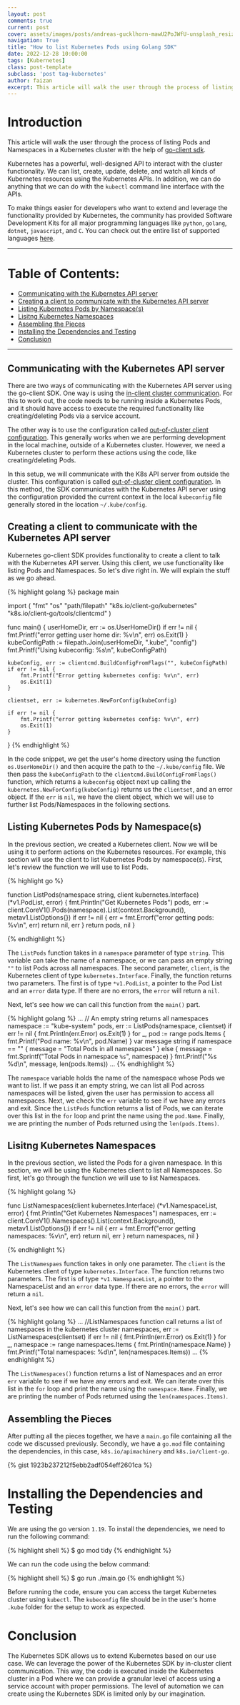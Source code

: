 ```yaml
---
layout: post
comments: true
current: post
cover: assets/images/posts/andreas-gucklhorn-mawU2PoJWfU-unsplash_resized.jpg
navigation: True
title: "How to list Kubernetes Pods using Golang SDK"
date: 2022-12-28 10:00:00
tags: [Kubernetes]
class: post-template
subclass: 'post tag-kubernetes'
author: faizan
excerpt: This article will walk the user through the process of listing Pods and Namespaces in a Kubernetes cluster with the help of go-client sdk.
---
```


# Introduction

This article will walk the user through the process of listing Pods and Namespaces in a Kubernetes cluster with the help of [go-client sdk](https://github.com/kubernetes/client-go/).

Kubernetes has a powerful, well-designed API to interact with the cluster functionality. We can list, create, update, delete, and watch all kinds of Kubernetes resources using the Kubernetes APIs. In addition, we can do anything that we can do with the `kubectl` command line interface with the APIs. 

To make things easier for developers who want to extend and leverage the functionality provided by Kubernetes, the community has provided Software Development Kits for all major programming languages like `python`, `golang`, `dotnet`, `javascript`, and `C`. You can check out the entire list of supported languages [here](https://kubernetes.io/docs/reference/using-api/client-libraries/).

***
# Table of Contents:

* [Communicating with the Kubernetes API server](#communicating-with-the-kubernetes-api-server)
* [Creating a client to communicate with the Kubernetes API server](#creating-a-client-to-communicate-with-the-kubernetes-api-server)
* [Listing Kubernetes Pods by Namespace(s)](#listing-kubernetes-pods-by-namespaces)
* [Lisitng Kubernetes Namespaces](#lisitng-kubernetes-namespaces)
* [Assembling the Pieces](#assembling-the-pieces)
* [Installing the Dependencies and Testing](#installing-the-dependencies-and-testing)
* [Conclusion](#conclusion)

***

## Communicating with the Kubernetes API server

There are two ways of communicating with the Kubernetes API server using the go-client SDK. One way is using the [in-client cluster communication](https://github.com/kubernetes/client-go/blob/master/examples/in-cluster-client-configuration/main.go). For this to work out, the code needs to be running inside a Kubernetes Pods, and it should have access to execute the required functionality like creating/deleting Pods via a service account.

The other way is to use the configuration called [out-of-cluster client configuration](https://github.com/kubernetes/client-go/blob/master/examples/out-of-cluster-client-configuration/main.go). This generally works when we are performing development in the local machine, outside of a Kubernetes cluster. However, we need a Kubernetes cluster to perform these actions using the code, like creating/deleting Pods. 

In this setup, we will communicate with the K8s API server from outside the cluster. This configuration is called [out-of-cluster client configuration](https://github.com/kubernetes/client-go/blob/master/examples/out-of-cluster-client-configuration/main.go). In this method, the SDK communicates with the Kubernetes API server using the configuration provided the current context in the local `kubeconfig` file generally stored in the location `~/.kube/config`.

## Creating a client to communicate with the Kubernetes API server

Kubernetes go-client SDK provides functionality to create a client to talk with the Kubernetes API server. Using this client, we use functionality like listing Pods and Namespaces. So let's dive right in. We will explain the stuff as we go ahead.

{% highlight golang %}
package main

import (
    "fmt"
    "os"
    "path/filepath"
    "k8s.io/client-go/kubernetes"
    "k8s.io/client-go/tools/clientcmd"
)

func main() {
    userHomeDir, err := os.UserHomeDir()
    if err != nil {
        fmt.Printf("error getting user home dir: %v\n", err)
        os.Exit(1)
    }
    kubeConfigPath := filepath.Join(userHomeDir, ".kube", "config")
    fmt.Printf("Using kubeconfig: %s\n", kubeConfigPath)

    kubeConfig, err := clientcmd.BuildConfigFromFlags("", kubeConfigPath)
    if err != nil {
        fmt.Printf("Error getting kubernetes config: %v\n", err)
        os.Exit(1)
    }

    clientset, err := kubernetes.NewForConfig(kubeConfig)

    if err != nil {
        fmt.Printf("error getting kubernetes config: %v\n", err)
        os.Exit(1)
    }
}
{% endhighlight %}

In the code snippet, we get the user's home directory using the function `os.UserHomeDir()` and then acquire the path to the `~/.kube/config` file. We then pass the `kubeConfigPath` to the `clientcmd.BuildConfigFromFlags()` function, which returns a `kubeconfig` object next up calling the `kubernetes.NewForConfig(kubeConfig)` returns us the `clientset`, and an error object. If the `err` is `nil`, we have the client object, which we will use to further list Pods/Namespaces in the following sections.

## Listing Kubernetes Pods by Namespace(s)

In the previous section, we created a Kubernetes client. Now we will be using it to perform actions on the Kubernetes resources. For example, this section will use the client to list Kubernetes Pods by namespace(s). First, let's review the function we will use to list Pods.

{% highlight go %}

function ListPods(namespace string, client kubernetes.Interface) (*v1.PodList, error) {
    fmt.Println("Get Kubernetes Pods")
    pods, err := client.CoreV1().Pods(namespace).List(context.Background(), metav1.ListOptions{})
    if err != nil {
        err = fmt.Errorf("error getting pods: %v\n", err)
        return nil, err
    }
    return pods, nil
}

{% endhighlight %}

The `ListPods` function takes in a `namespace` parameter of type `string`. This variable can take the name of a namespace, or we can pass an empty string `""` to list Pods across all namespaces. The second parameter, `client`, is the Kubernetes client of type `kubernetes.Interface`. Finally, the function returns two parameters. The first is of type `*v1.PodList`, a pointer to the Pod List and an `error` data type. If there are no errors, the `error` will return a `nil`.

Next, let's see how we can call this function from the `main()` part.

{% highlight golang %}
    ...
    // An empty string returns all namespaces
    namespace := "kube-system"
    pods, err := ListPods(namespace, clientset)
    if err != nil {
        fmt.Println(err.Error)
        os.Exit(1)
    }
    for _, pod := range pods.Items {
        fmt.Printf("Pod name: %v\n", pod.Name)
    }
    var message string
    if namespace == "" {
        message = "Total Pods in all namespaces"
    } else {
        message = fmt.Sprintf("Total Pods in namespace `%s`", namespace)
    }
    fmt.Printf("%s %d\n", message, len(pods.Items))
    ...
{% endhighlight %}

The `namespace` variable holds the name of the namespace whose Pods we want to list. If we pass it an empty string, we can list all Pod across namespaces will be listed, given the user has permission to access all namespaces. Next, we check the `err` variable to see if we have any errors and exit. Since the `ListPods` function returns a list of Pods, we can iterate over this list in the `for` loop and print the name using the `pod.Name`. Finally, we are printing the number of Pods returned using the `len(pods.Items)`.

## Lisitng Kubernetes Namespaces

In the previous section, we listed the Pods for a given namespace. In this section, we will be using the Kubernetes client to list all Namespaces. So first, let's go through the function we will use to list Namespaces.

{% highlight golang %}

func ListNamespaces(client kubernetes.Interface) (*v1.NamespaceList, error) {
    fmt.Println("Get Kubernetes Namespaces")
    namespaces, err := client.CoreV1().Namespaces().List(context.Background(), metav1.ListOptions{})
    if err != nil {
        err = fmt.Errorf("error getting namespaces: %v\n", err)
        return nil, err
    }
    return namespaces, nil
}

{% endhighlight %}

The `ListNamespaes` function takes in only one parameter. The `client` is the Kubernetes client of type `kubernetes.Interface`. The function returns two parameters. The first is of type `*v1.NamespaceList`, a pointer to the NamespaceList and an `error` data type. If there are no errors, the `error` will return a `nil`.

Next, let's see how we can call this function from the `main()` part.

{% highlight golang %}
    ...
    //ListNamespaces function call returns a list of namespaces in the kubernetes cluster
    namespaces, err := ListNamespaces(clientset)
    if err != nil {
        fmt.Println(err.Error)
        os.Exit(1)
    }
    for _, namespace := range namespaces.Items {
        fmt.Println(namespace.Name)
    }
    fmt.Printf("Total namespaces: %d\n", len(namespaces.Items))
    ...
{% endhighlight %}

The `ListNamespaces()` function returns a list of Namespaces and an error `err` variable to see if we have any errors and exit. We can iterate over this list in the `for` loop and print the name using the `namespace.Name`. Finally, we are printing the number of Pods returned using the `len(namespaces.Items)`.

## Assembling the Pieces

After putting all the pieces together, we have a `main.go` file containing all the code we discussed previously. Secondly, we have a `go.mod` file containing the dependencies, in this case, `k8s.io/apimachinery` and `k8s.io/client-go`.

{% gist 1923b237212f5ebb2adf054eff2601ca %}

# Installing the Dependencies and Testing

We are using the go version `1.19`. To install the dependencies, we need to run the following command:

{% highlight shell %}
$ go mod tidy
{% endhighlight %}

We can run the code using the below command:

{% highlight shell %}
$ go run ./main.go
{% endhighlight %}

Before running the code, ensure you can access the target Kubernetes cluster using `kubectl`. The `kubeconfig` file should be in the user's home `.kube` folder for the setup to work as expected.

# Conclusion

The Kubernetes SDK allows us to extend Kubernetes based on our use case. We can leverage the power of the Kubernetes SDK by in-cluster client communication. This way, the code is executed inside the Kubernetes cluster in a Pod where we can provide a granular level of access using a service account with proper permissions. The level of automation we can create using the Kubernetes SDK is limited only by our imagination.